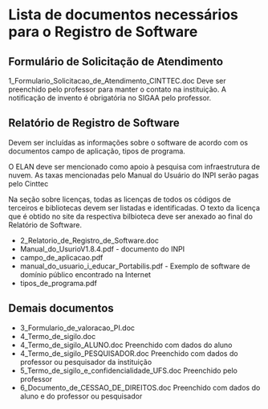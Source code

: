 # Lista de documentos necessários para o Registro de Software



## Formulário de Solicitação de Atendimento  

1_Formulario_Solicitacao_de_Atendimento_CINTTEC.doc	 Deve ser preenchido pelo professor para manter o contato na instituição.
A notificação de invento é obrigatória no SIGAA pelo professor.

## Relatório de Registro de Software

Devem ser incluídas as informações sobre o software de acordo com os documentos campo de aplicação, tipos de programa.  


O ELAN deve ser mencionado como apoio à pesquisa com infraestrutura de nuvem. As taxas mencionadas pelo Manual do Usuário do INPI serão pagas pelo Cinttec


Na seção sobre licenças, todas as licenças de todos os códigos de terceiros e bibliotecas devem ser listadas e identificadas. 
O texto da licença que é obtido no site da respectiva bilbioteca deve ser anexado ao final do Relatório de Software.

* 2_Relatorio_de_Registro_de_Software.doc 
* Manual_do_UsurioV1.8.4.pdf	- documento do INPI
* campo_de_aplicacao.pdf	
* manual_do_usuario_i_educar_Portabilis.pdf - Exemplo de software de domínio público encontrado na Internet
* tipos_de_programa.pdf

## Demais documentos 
* 3_Formulario_de_valoracao_PI.doc	
* 4_Termo_de_sigilo.doc
* 4_Termo_de_sigilo_ALUNO.doc	Preenchido com dados do aluno
* 4_Termo_de_sigilo_PESQUISADOR.doc	 Preenchido com dados do professor ou pesquisador da instituição
* 5_Termo_de_sigilo_e_confidencialidade_UFS.doc	 Preenchido pelo professor 
* 6_Documento_de_CESSAO_DE_DIREITOS.doc	 Preenchido com dados do aluno e do professor ou pesquisador
